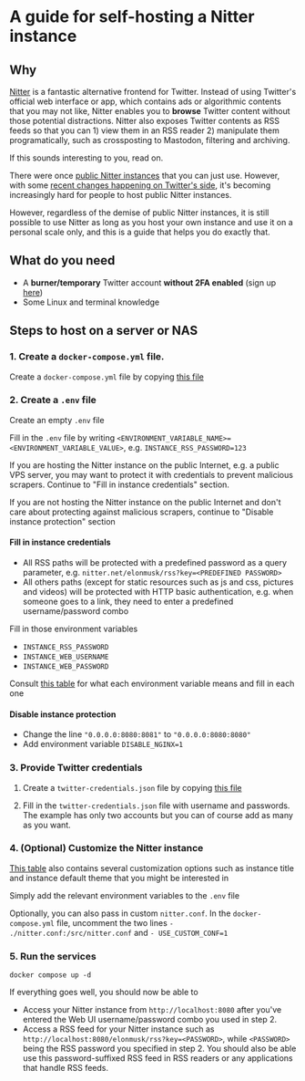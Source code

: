 # A guide for self-hosting a Nitter instance

## Why
[Nitter](https://github.com/zedeus/nitter) is a fantastic alternative frontend for Twitter. Instead of using Twitter's official web interface or app, which contains ads or algorithmic contents that you may not like, Nitter enables you to **browse** Twitter content without those potential distractions. Nitter also exposes Twitter contents as RSS feeds so that you can 1) view them in an RSS reader 2) manipulate them programatically, such as crossposting to Mastodon, filtering and archiving.

If this sounds interesting to you, read on.

There were once [public Nitter instances](https://github.com/zedeus/nitter/wiki/Instances) that you can just use. However, with some [recent changes happening on Twitter's side](https://github.com/zedeus/nitter/issues/983), it's becoming increasingly hard for people to host public Nitter instances.

However, regardless of the demise of public Nitter instances, it is still possible to use Nitter as long as you host your own instance and use it on a personal scale only, and this is a guide that helps you do exactly that.

## What do you need
* A **burner/temporary** Twitter account **without 2FA enabled** (sign up [here](https://twitter.com/i/flow/signup))
* Some Linux and terminal knowledge

## Steps to host on a server or NAS
### 1. Create a `docker-compose.yml` file.
Create a `docker-compose.yml` file by copying [this file](https://github.com/sekai-soft/guide-nitter-self-hosting/blob/master/docker-compose.yml)

### 2. Create a `.env` file
Create an empty `.env` file

Fill in the `.env` file by writing `<ENVIRONMENT_VARIABLE_NAME>=<ENVIRONMENT_VARIABLE_VALUE>`, e.g. `INSTANCE_RSS_PASSWORD=123`

If you are hosting the Nitter instance on the public Internet, e.g. a public VPS server, you may want to protect it with credentials to prevent malicious scrapers. Continue to "Fill in instance credentials" section.

If you are not hosting the Nitter instance on the public Internet and don't care about protecting against malicious scrapers, continue to "Disable instance protection" section

#### Fill in instance credentials

* All RSS paths will be protected with a predefined password as a query parameter, e.g. `nitter.net/elonmusk/rss?key=<PREDEFINED PASSWORD>`
* All others paths (except for static resources such as js and css, pictures and videos) will be protected with HTTP basic authentication, e.g. when someone goes to a link, they need to enter a predefined username/password combo

Fill in those environment variables

* `INSTANCE_RSS_PASSWORD`
* `INSTANCE_WEB_USERNAME`
* `INSTANCE_WEB_PASSWORD`

Consult [this table](https://github.com/sekai-soft/nitter?tab=readme-ov-file#usage) for what each environment variable means and fill in each one

#### Disable instance protection

* Change the line `"0.0.0.0:8080:8081"` to `"0.0.0.0:8080:8080"`
* Add environment variable `DISABLE_NGINX=1`

### 3. Provide Twitter credentials
1. Create a `twitter-credentials.json` file by copying [this file](https://github.com/sekai-soft/guide-nitter-self-hosting/blob/master/twitter-credentials.example.json)

2. Fill in the `twitter-credentials.json` file with username and passwords. The example has only two accounts but you can of course add as many as you want.

### 4. (Optional) Customize the Nitter instance

[This table](https://github.com/sekai-soft/nitter?tab=readme-ov-file#usage) also contains several customization options such as instance title and instance default theme that you might be interested in

Simply add the relevant environment variables to the `.env` file

Optionally, you can also pass in custom `nitter.conf`. In the `docker-compose.yml` file, uncomment the two lines `- ./nitter.conf:/src/nitter.conf` and `- USE_CUSTOM_CONF=1`

### 5. Run the services
```
docker compose up -d
```
If everything goes well, you should now be able to
* Access your Nitter instance from `http://localhost:8080` after you've entered the Web UI username/password combo you used in step 2.
* Access a RSS feed for your Nitter instance such as `http://localhost:8080/elonmusk/rss?key=<PASSWORD>`, while `<PASSWORD>` being the RSS password you specified in step 2. You should also be able use this password-suffixed RSS feed in RSS readers or any applications that handle RSS feeds.

